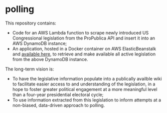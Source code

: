 # polling

This repository contains: 

- Code for an AWS Lambda function to scrape newly introduced US Congressional legislation from the ProPublica API and insert it into an AWS DynamoDB instance;
- An application, hosted in a Docker container on AWS ElasticBeanstalk and [available here](http://pollbase-dev.us-west-1.elasticbeanstalk.com/), to retrieve and make available all active legislation from the above DynamoDB instance.

The long-term vision is:

- To have the legislative information populate into a publically availble wiki to facilitate easier access to and understanding of
the legislation, in a hope to foster greater political engagement at a more meaningful level than a four-year presidential electoral cycle;
- To use information extracted from this legislation to inform attempts at a non-biased, data-driven approach to polling.
